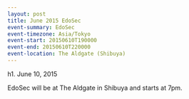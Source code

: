 ```yaml
---
layout: post
title: June 2015 EdoSec
event-summary: EdoSec
event-timezone: Asia/Tokyo
event-start: 20150610T190000
event-end: 20150610T220000
event-location: The Aldgate (Shibuya)
---
```


h1. June 10, 2015

EdoSec will be at The Aldgate in Shibuya and starts at 7pm.
